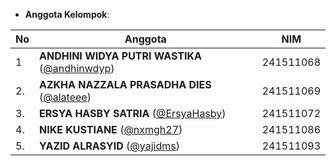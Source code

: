 * **Anggota Kelompok**:

| No  | Anggota                                                                        | NIM       |
| --- | -------------------------------------------------------------------------------| --------- |
| 1   | **ANDHINI WIDYA PUTRI WASTIKA** ([@andhinwdyp](https://github.com/andhinwdyp)) | 241511068 |
| 2.  | **AZKHA NAZZALA PRASADHA DIES** ([@alateee](https://github.com/alatteee))      | 241511069 |
| 3.  | **ERSYA HASBY SATRIA** ([@ErsyaHasby](https://github.com/ErsyaHasby))          | 241511072 |
| 4.  | **NIKE KUSTIANE** ([@nxmgh27](https://github.com/nxmgh27))                     | 241511086 |
| 5.  | **YAZID ALRASYID** ([@yajidms](https://github.com/yajidms))                    | 241511093 |
